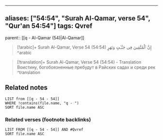 
---
aliases: ["54:54", "Surah Al-Qamar, verse 54", "Qur'an 54:54"]
tags: Qvref
---

parent:: [[q - Al-Qamar (54)|Al-Qamar]]

> [!arabic]+ Surah Al-Qamar, Verse 54 (54:54)
> <span class="quran-arabic">إِنَّ ٱلْمُتَّقِينَ فِى جَنَّـٰتٍ وَنَهَرٍ</span>
^arabic

> [!translation]+ Surah Al-Qamar, Verse 54 (54:54) - Translation
> Воистину, богобоязненные пребудут в Райских садах и среди рек
^translation



## Related notes
```dataview
LIST from [[q - 54 - 54]]
WHERE !contains(file.name, "q - ")
SORT file.name ASC
```

### Related verses (footnote backlinks)
```dataview
LIST FROM [[q - 54 - 54]] AND #Qvref
SORT file.name ASC
```

